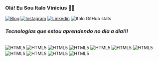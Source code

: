 ### Olá! Eu Sou Italo Vinicius 🙋‍♂️
[![Blog](https://img.shields.io/badge/Google_chrome-4285F4?style=for-the-badge&logo=Google-chrome&logoColor=white)](https://vercel.com/italovini01)
[![Instagram](https://img.shields.io/badge/Instagram-E4405F?style=for-the-badge&logo=instagram&logoColor=white)](https://www.instagram.com/italo_vini03/)
[![Linkedin](https://img.shields.io/badge/LinkedIn-0077B5?style=for-the-badge&logo=linkedin&logoColor=white)](https://www.linkedin.com/in/italoviniciusfullstackpython/)
![Italo GitHub stats](https://github-readme-stats.vercel.app/api?username=Italovini01&show_icons=true&theme=onedark)

###  <i>Tecnologias que estou aprendendo no dia a dia!!!</i>

<div style="display: inline_block"></br>
<img align="center" alt="HTML5" src="https://img.shields.io/badge/HTML5-E34F26?style=for-the-badge&logo=html5&logoColor=white" />
<img align="center" alt="HTML5" src="https://img.shields.io/badge/Sass-CC6699?style=for-the-badge&logo=sass&logoColor=white" />
<img align="center" alt="HTML5" src="https://img.shields.io/badge/Python-14354C?style=for-the-badge&logo=python&logoColor=white" />
<img align="center" alt="HTML5" src="https://img.shields.io/badge/JavaScript-323330?style=for-the-badge&logo=javascript&logoColor=F7DF1E" />
<img align="center" alt="HTML5" src="https://img.shields.io/badge/CSS-239120?&style=for-the-badge&logo=css3&logoColor=white" />
<img align="center" alt="HTML5" src="https://img.shields.io/badge/MySQL-00000F?style=for-the-badge&logo=mysql&logoColor=white" />
<img align="center" alt="HTML5" src="https://img.shields.io/badge/jQuery-0769AD?style=for-the-badge&logo=jquery&logoColor=white" />
<img align="center" alt="HTML5" src="https://img.shields.io/badge/Tailwind_CSS-38B2AC?style=for-the-badge&logo=tailwind-css&logoColor=white" />
<img align="center" alt="HTML5" src="https://img.shields.io/badge/Bootstrap-563D7C?style=for-the-badge&logo=bootstrap&logoColor=white" />
<img align="center" alt="HTML5" src="https://img.shields.io/badge/React_Native-20232A?style=for-the-badge&logo=react&logoColor=61DAFB" />
<img align="center" alt="HTML5" src="https://img.shields.io/badge/Django-092E20?style=for-the-badge&logo=django&logoColor=white" />
</div>
